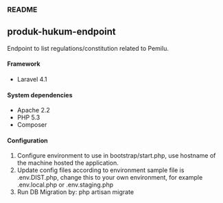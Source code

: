 ### README

## produk-hukum-endpoint
Endpoint to list regulations/constitution related to Pemilu.

#### Framework
  * Laravel 4.1

#### System dependencies
  * Apache 2.2
  * PHP 5.3
  * Composer

#### Configuration
  1. Configure environment to use in bootstrap/start.php, use hostname of the machine hosted the application.
  2. Update config files according to environment sample file is .env.DIST.php, change this to your own environment, for example .env.local.php or .env.staging.php
  3. Run DB Migration by: php artisan migrate
